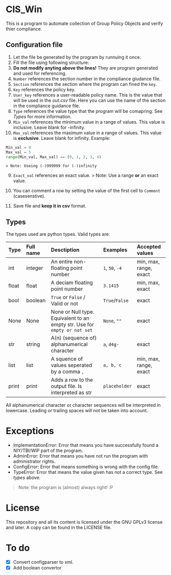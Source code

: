 # CIS_Win
This is a program to automate collection of Group Policy Objects and verify thier compliance.

## Configuration file
1. Let the file be generated by the program by runnuing it once.
2. Fill the file using following structure:
  1. **Do not modify anyting above the lines!** They are program generated and used for referencing.
  2. `Number` references the section number in the compliance giudance file.
  3. `Section` references the section where the program can fined the `key`.
  4. `Key` references the policy key.
  5. `User_key` references a user-readable policy name. This is the value that will be used in the *out.csv* file. Here you can use the name of the section in the compliance guidance file.
  6. `Type` references the value type that the program will be comapring. See *Types* for more information.
  7. `Min_val` references the minimum value in a range of values. This value is inclusive. Leave blank for -infinity.
  8. `Max_val` references the maximum value in a range of values. This value is **exclusive**. Leave blank for infinity.
  Example:
  ```python
  Min_val = 0
  Max_val = 5
  range(Min_val, Max_val) == (0, 1, 2, 3, 4)
  ```
    > Note: Useing (-)999999 for (-)infinity

  9. `Exact_val` references an exact value.
    > Note: Use a range **or** an exact value.

3. You can comment a row by setting the value of the first cell to `Comment` (casesenstive).
4. Save file and **keep it in csv** format.

## Types
The types used are python types. Valid types are:

| Type | Full name | Desctiption                         | Examples | Accepted values |
| :--- | :-------- | :---------------------------------- | :------- | :-------------- |
| int  | integer   | An entire non-floating point number | `1`, `50`, `-4`|min, max, range, exact|
| float| float     | A deciam floating point number      | `3.1415` | min, max, exact |
| bool | boolean   | `True` or `False` / Valid or not    | `True`/`False`|exact       |
| None | None      | None or Null type. Equivalent to an empty str. Use for `empty or not set`|`None`, `""`|exact |
| str  | string    | A(n) (sequence of) alphanumerical character|`a`, `d4g-`|exact    |
| list | list      | A squence of values seperated by a comma `,`|`a, b, c`|min, max, range, exact|
| print| print     | Adds a row to the output file. Is interpreted as str|`placeholder`|exact|

All alphanumerical character or character sequences will be interpreted in lowercase. Leading or trailing spaces will not be taken into account.

# Exceptions
- ImplementationError: Error that means you have successfully found a NIY/TBI/WIP part of the program.
- AdminError: Error that means you have not run the program with administrator rights.
- ConfigError: Error that means something is wrong with the config file.
- TypeError: Error that means the value given has not a correct type. See *types* above.

> Note: the program is (almost) always right! :P

# License
This repository and all its content is licensed under the GNU GPLv3 license and later.
A copy can be found in the LICENSE file.

# To do
- [x] Convert configparser to xml.
- [x] Add boolean convertor
